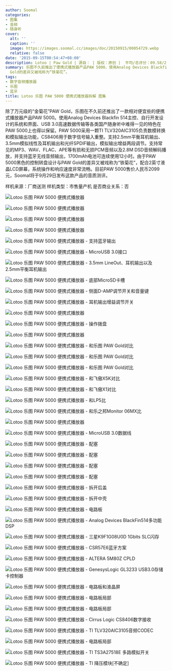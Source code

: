 ```yaml
---
author: Soomal
categories:
- 图集
- 音频
- 随身听
cover:
  alt: ''
  caption: ''
  image: https://images.soomal.cc/images/doc/20150915/00054729.webp
  relative: false
date: '2015-09-15T00:54:47+08:00'
description: Lotoo | Paw Gold | 源自： | 版权：原创 |  平均/总评分：09.58/230
summary: 乐图不久前推出了便携式播放器产品PAW 5000，使用Analog Devices Blackfin 514主控，TI TLV320AIC3105负责数模转换和模拟输出功能，CS8406用于数字信号输入重整，支持各类有损无损PCM音频及DSD音频格式解码播放，并支持蓝牙输出，黑色的控制转盘设计与PAW
  Gold的差异又被戏称为“铁菊花”。
tags:
- 数字音频播放器
- 乐图
- 蓝牙
title: Lotoo 乐图 PAW 5000 便携式播放器拆解 图集
---
```


除了万元级的“金菊花”PAW Gold，乐图在不久前还推出了一款相对便宜些的便携式播放器产品PAW 5000。使用Analog Devices Blackfin 514主控、自行开发设计的系统和界面、USB 3.0高速数据传输等各类国产随身听中难得一见的特色在PAW 5000上也得以保留。PAW 5000采用一颗TI TLV320AIC3105负责数模转换和模拟输出功能，CS8406用于数字信号输入重整。支持2.5mm平衡耳机输出、3.5mm模拟线性及耳机输出和光纤SPDIF输出，模拟输出增益两段调节。支持常见的MP3、WAV、FLAC、APE等有损和无损PCM音频以及2.8M DSD音频解码播放，并支持蓝牙无线音频输出，1700mAh电池可连续使用12小时。由于PAW 5000黑色的控制转盘设计与PAW Gold的差异又被戏称为“铁菊花”，配合2英寸液晶LCD屏幕，系统操作和响应速度非常流畅。目前PAW 5000售价人民币2099元，Soomal将于9月29日发布这款产品的音质测评。



样机来源：厂商送测
样机类型：市售量产机
是否商业关系：否



![Lotoo 乐图 PAW 5000 便携式播放器](https://images.soomal.cc/images/doc/20150914/00054687.webp)



![Lotoo 乐图 PAW 5000 便携式播放器](https://images.soomal.cc/images/doc/20150914/00054688.webp)



![Lotoo 乐图 PAW 5000 便携式播放器](https://images.soomal.cc/images/doc/20150914/00054689.webp)



![Lotoo 乐图 PAW 5000 便携式播放器](https://images.soomal.cc/images/doc/20150914/00054690.webp)



![Lotoo 乐图 PAW 5000 便携式播放器 - 支持蓝牙输出](https://images.soomal.cc/images/doc/20150914/00054691.webp)



![Lotoo 乐图 PAW 5000 便携式播放器 - MicroUSB 3.0接口](https://images.soomal.cc/images/doc/20150914/00054692.webp)



![Lotoo 乐图 PAW 5000 便携式播放器 - 3.5mm LineOut、耳机输出以及2.5mm平衡耳机输出](https://images.soomal.cc/images/doc/20150914/00054693.webp)



![Lotoo 乐图 PAW 5000 便携式播放器 - 底部MicroSD卡槽](https://images.soomal.cc/images/doc/20150914/00054694.webp)



![Lotoo 乐图 PAW 5000 便携式播放器 - 侧面D-AMP调节开关和音量键](https://images.soomal.cc/images/doc/20150914/00054695.webp)



![Lotoo 乐图 PAW 5000 便携式播放器 - 耳机输出增益调节开关](https://images.soomal.cc/images/doc/20150914/00054696.webp)



![Lotoo 乐图 PAW 5000 便携式播放器](https://images.soomal.cc/images/doc/20150914/00054697.webp)



![Lotoo 乐图 PAW 5000 便携式播放器 - 操作拨盘](https://images.soomal.cc/images/doc/20150914/00054698.webp)



![Lotoo 乐图 PAW 5000 便携式播放器](https://images.soomal.cc/images/doc/20150914/00054699.webp)



![Lotoo 乐图 PAW 5000 便携式播放器 - 和乐图 PAW Gold对比](https://images.soomal.cc/images/doc/20150914/00054700.webp)



![Lotoo 乐图 PAW 5000 便携式播放器 - 和乐图 PAW Gold对比](https://images.soomal.cc/images/doc/20150914/00054701.webp)



![Lotoo 乐图 PAW 5000 便携式播放器 - 和乐图 PAW Gold对比](https://images.soomal.cc/images/doc/20150914/00054702.webp)



![Lotoo 乐图 PAW 5000 便携式播放器 - 和飞傲X5K对比](https://images.soomal.cc/images/doc/20150914/00054703.webp)



![Lotoo 乐图 PAW 5000 便携式播放器 - 和飞傲X1对比](https://images.soomal.cc/images/doc/20150914/00054704.webp)



![Lotoo 乐图 PAW 5000 便携式播放器 - 和LP5比](https://images.soomal.cc/images/doc/20150914/00054705.webp)



![Lotoo 乐图 PAW 5000 便携式播放器 - 和乐之邦Monitor 06MX比](https://images.soomal.cc/images/doc/20150914/00054706.webp)



![Lotoo 乐图 PAW 5000 便携式播放器](https://images.soomal.cc/images/doc/20150914/00054707.webp)



![Lotoo 乐图 PAW 5000 便携式播放器 - MicroUSB 3.0数据线](https://images.soomal.cc/images/doc/20150914/00054708.webp)



![Lotoo 乐图 PAW 5000 便携式播放器 - 配塞](https://images.soomal.cc/images/doc/20150914/00054709.webp)



![Lotoo 乐图 PAW 5000 便携式播放器 - 配塞](https://images.soomal.cc/images/doc/20150914/00054710.webp)



![Lotoo 乐图 PAW 5000 便携式播放器 - 配塞](https://images.soomal.cc/images/doc/20150914/00054711.webp)



![Lotoo 乐图 PAW 5000 便携式播放器 - 配塞](https://images.soomal.cc/images/doc/20150914/00054712.webp)



![Lotoo 乐图 PAW 5000 便携式播放器 - 拆开后盖](https://images.soomal.cc/images/doc/20150914/00054713.webp)



![Lotoo 乐图 PAW 5000 便携式播放器 - 拆开中壳](https://images.soomal.cc/images/doc/20150914/00054714.webp)



![Lotoo 乐图 PAW 5000 便携式播放器 - 电路板](https://images.soomal.cc/images/doc/20150914/00054715.webp)



![Lotoo 乐图 PAW 5000 便携式播放器 - Analog Devices BlackFin514多功能DSP](https://images.soomal.cc/images/doc/20150914/00054716.webp)



![Lotoo 乐图 PAW 5000 便携式播放器 - 三星K9F1G08U0D 1Gbits SLC闪存](https://images.soomal.cc/images/doc/20150915/00054717.webp)



![Lotoo 乐图 PAW 5000 便携式播放器 - CSR57E6蓝牙方案](https://images.soomal.cc/images/doc/20150915/00054718.webp)



![Lotoo 乐图 PAW 5000 便携式播放器 - ALTERA 5M80Z CPLD](https://images.soomal.cc/images/doc/20150915/00054719.webp)



![Lotoo 乐图 PAW 5000 便携式播放器 - GenesysLogic GL3233 USB3.0存储卡控制器](https://images.soomal.cc/images/doc/20150915/00054720.webp)



![Lotoo 乐图 PAW 5000 便携式播放器 - 电路板和液晶屏](https://images.soomal.cc/images/doc/20150915/00054721.webp)



![Lotoo 乐图 PAW 5000 便携式播放器 - 电路板局部](https://images.soomal.cc/images/doc/20150915/00054722.webp)



![Lotoo 乐图 PAW 5000 便携式播放器 - 电路板局部](https://images.soomal.cc/images/doc/20150915/00054723.webp)



![Lotoo 乐图 PAW 5000 便携式播放器 - Cirrus Logic CS8406数字接收](https://images.soomal.cc/images/doc/20150915/00054724.webp)



![Lotoo 乐图 PAW 5000 便携式播放器 - TI TLV320AIC3105音频CODEC](https://images.soomal.cc/images/doc/20150915/00054725.webp)



![Lotoo 乐图 PAW 5000 便携式播放器 - 电路板局部](https://images.soomal.cc/images/doc/20150915/00054726.webp)



![Lotoo 乐图 PAW 5000 便携式播放器 - TI TS3A27518E 多路模拟开关](https://images.soomal.cc/images/doc/20150915/00054727.webp)



![Lotoo 乐图 PAW 5000 便携式播放器 - TI 降压模块[不确定]](https://images.soomal.cc/images/doc/20150915/00054728.webp)